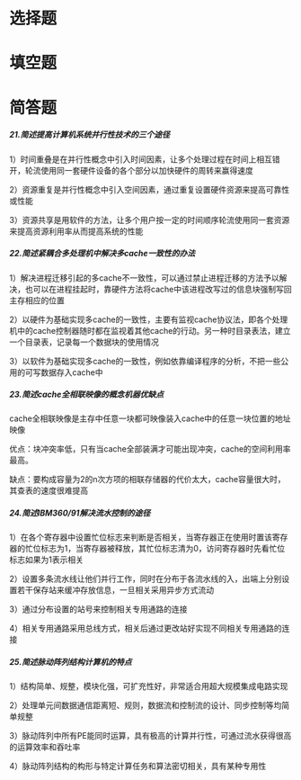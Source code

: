 # 选择题

# 填空题

# 简答题

##### 21.简述提高计算机系统并行性技术的三个途径

1）时间重叠是在并行性概念中引入时间因素，让多个处理过程在时间上相互错开，轮流使用同一套硬件设备的各个部分以加快硬件的周转来赢得速度

2）资源重复是并行性概念中引入空间因素，通过重复设置硬件资源来提高可靠性或性能

3）资源共享是用软件的方法，让多个用户按一定的时间顺序轮流使用同一套资源来提高资源利用率从而提高系统的性能

##### 22.简述紧耦合多处理机中解决多cache一致性的办法

1）解决进程迁移引起的多cache不一致性，可以通过禁止进程迁移的方法予以解决，也可以在进程挂起时，靠硬件方法将cache中该进程改写过的信息块强制写回主存相应的位置

2）以硬件为基础实现多cache的一致性，主要有监视cache协议法，即各个处理机中的cache控制器随时都在监视着其他cache的行动。另一种时目录表法，建立一个目录表，记录每一个数据块的使用情况

3）以软件为基础实现多cache的一致性，例如依靠编译程序的分析，不把一些公用的可写数据存入cache中

##### 23.简述cache全相联映像的概念机器优缺点

cache全相联映像是主存中任意一块都可映像装入cache中的任意一块位置的地址映像

优点：块冲突率低，只有当cache全部装满才可能出现冲突，cache的空间利用率最高。

缺点：要构成容量为2的n次方项的相联存储器的代价太大，cache容量很大时，其查表的速度很难提高

##### 24.简述IBM360/91解决流水控制的途径

1）在各个寄存器中设置忙位标志来判断是否相关，当寄存器正在使用时置该寄存器的忙位标志为1，当寄存器被释放，其忙位标志清为0，访问寄存器时先看忙位标志如果为1表示相关

2）设置多条流水线让他们并行工作，同时在分布于各流水线的入，出端上分别设置若干保存站来缓冲存放信息，一旦相关采用异步方式流动

3）通过分布设置的站号来控制相关专用通路的连接

4）相关专用通路采用总线方式，相关后通过更改站好实现不同相关专用通路的连接

##### 25.简述脉动阵列结构计算机的特点

1）结构简单、规整，模块化强，可扩充性好，非常适合用超大规模集成电路实现

2）处理单元间数据通信距离短、规则，数据流和控制流的设计、同步控制等均简单规整

3）脉动阵列中所有PE能同时运算，具有极高的计算并行性，可通过流水获得很高的运算效率和吞吐率

4）脉动阵列结构的构形与特定计算任务和算法密切相关，具有某种专用性